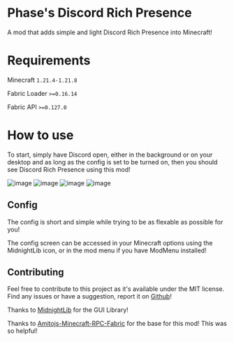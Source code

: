 # Phase's Discord Rich Presence

A mod that adds simple and light Discord Rich Presence into Minecraft!

# Requirements
Minecraft `1.21.4-1.21.8`

Fabric Loader `>=0.16.14`

Fabric API `>=0.127.0`

# How to use

To start, simply have Discord open, either in the background or on your desktop and as long as the config is set to be turned on, then you should see Discord Rich Presence using this mod!

![image](https://github.com/user-attachments/assets/7a523c07-8694-4a4b-aa8a-dae14bb1f236)
![image](https://github.com/user-attachments/assets/e0a30830-801a-4f32-bb28-59df22ae1c8a)
![image](https://github.com/user-attachments/assets/181fcc02-9b38-4164-b043-56157c2f792c)
![image](https://github.com/user-attachments/assets/20e27011-6caa-48e1-9b5d-8117b4d185bc)


## Config
The config is short and simple while trying to be as flexable as possible for you!

The config screen can be accessed in your Minecraft options using the MidnightLib icon, or in the mod menu if you have ModMenu installed!

## Contributing

Feel free to contribute to this project as it's available under the MIT license. Find any issues or have a suggestion, report it on [Github](https://github.com/ThePhaseCat/phases-discord-rich-presence)!

Thanks to [MidnightLib](https://github.com/TeamMidnightDust/MidnightLib) for the GUI Library!

Thanks to [Amitojs-Minecraft-RPC-Fabric](https://github.com/amitojsingh366/Amitojs-Minecraft-RPC-Fabric/tree/main) for the base for this mod! This was so helpful!
